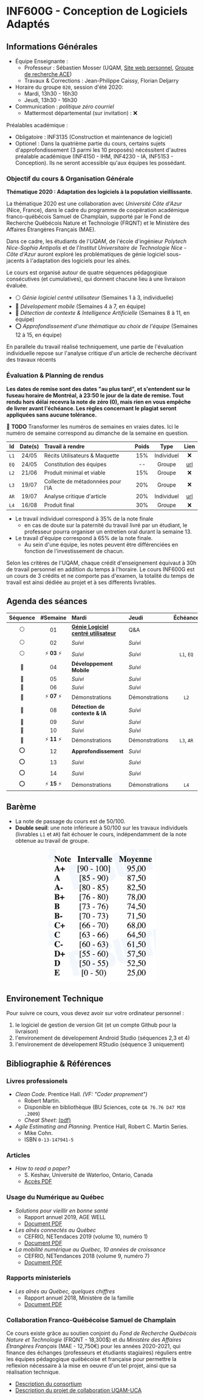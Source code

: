 # INF600G - Conception de Logiciels Adaptés

## Informations Générales

  * Équipe Enseignante :
    * Professeur : Sébastien Mosser (UQAM, [Site web personnel](https://mosser.github.io), [Groupe de recherche ACE](https://ace-design.github.io))
    * Travaux & Corrections : Jean-Philippe Caissy, Florian Deljarry
  * Horaire du groupe `020`, session d'été 2020:
    * Mardi, 13h30 - 16h30
    * Jeudi, 13h30 - 16h30
  * Communication : _politique zéro courriel_
    * Mattermost départemental (sur invitation) : :x:

Préalables académique :

  - Obligatoire : INF3135 (Construction et maintenance de logiciel)
  - Optionel : Dans la quatrième partie du cours, certains sujets d'approfondissement (3 parmi les 10 proposés) nécéssitent d'autres préalable académique (INF4150 - IHM, INF4230 - IA, INF5153 - Conception). Ils ne seront accessible qu'aux équipes les possédant.

### Objectif du cours & Organisation Générale

**Thématique 2020 : Adaptation des logiciels à la population vieillissante.**

La thématique 2020 est une collaboration avec _Université Côte d'Azur_ (Nice, France), dans le cadre du programme de coopération académique franco-québécois Samuel de Champlain, supporté par le Fond de Recherche Québécois Nature et Technologie (FRQNT) et le Ministère des Affaires Étrangères Français (MAE).

Dans ce cadre, les étudiants de l'_UQAM_, de l'école d'ingénieur _Polytech Nice-Sophia Antipolis_ et de l'_Institut Universitaire de Technologie Nice - Côte d'Azur_ auront exploré les problématiques de génie logiciel sous-jacents à l'adaptation des logiciels pour les aînés.

Le cours est organisé autour de quatre séquences pédagogique consécutives (et cumulatives), qui donnent chacune lieu à une livraison évaluée.

  - :white_circle: _Génie logiciel centré utilisateur_ (Semaines 1 à 3, individuelle)
  - :red_circle: _Dévelopement mobile_ (Semaines 4 à 7, en équipe)
  - :large_blue_circle: _Détection de contexte & Intelligence Artificielle_ (Semaines 8 à 11, en équipe)
  - :o: _Approfondissement d'une thématique au choix de l'équipe_ (Semaines 12 à 15, en équipe)

En parallele du travail réalisé techniquement, une partie de l'évaluation individuelle repose sur l'analyse critique d'un article de recherche décrivant des travaux récents

### Évaluation & Planning de rendus

**Les dates de remise sont des dates "au plus tard", et s'entendent sur le fuseau horaire de Montréal, à 23:50 le jour de la date de remise. Tout rendu hors délai recevra la note de zéro (0), mais rien en vous empêche de livrer avant l'échéance. Les règles concernant le plagiat seront appliquées sans aucune tolérance.**

:rotating_light: **TODO** Transformer les numéros de semaines en vraies dates. Ici le numéro de semaine correspond au dimanche de la semaine en question.

| Id    | Date(s) | Travail à rendre                  |  Poids | Type       | Lien |
| :---: | :---:   | :---                              | :---:  | :---:      | :--: |
| `L1`  | 24/05   | Récits Utilisateurs & Maquette    | 15%    | Individuel | :x:  |
| `EQ`  | 24/05   | Constitution des équipes          | --     | Groupe     | [url](./travaux/decl_equipe.md)  |
| `L2`  | 21/06   | Produit minimal et viable         | 15%    | Groupe     | :x:  |
| `L3`  | 19/07   | Collecte de métadonnées pour l'IA | 20%    | Groupe     | :x:  |
| `AR`  | 19/07   | Analyse critique d'article        | 20%    | Individuel | [url](./travaux/analyse_article.md)  |
| `L4`  | 16/08   | Produit final                     | 30%    | Groupe     | :x:  |

  - Le travail individuel correspond à 35% de la note finale
    - en cas de doute sur la paternité du travail livré par un étudiant, le professeur pourra organiser un entretien oral durant la semaine 13.
  - Le travail d'équipe correspond à 65% de la note finale.
    - Au sein d'une équipe, les notes peuvent être différenciées en fonction de l'investissement de chacun.

Selon les critères de l'UQAM, chaque crédit d'enseignement équivaut à 30h de travail personnel en addition du temps à l'horaire. Le cours INF600G est un cours de 3 crédits et ne comporte pas d'examen, la totalité du temps de travail est ainsi dédiée au projet et à ses differents livrables.

## Agenda des séances

| Séquence       | #Semaine | Mardi                                 | Jeudi           | Échéance   |
| :---:          | :---:    | :---                                  | :---            |  :---:     |
| :white_circle: | 01       | [**Génie Logiciel centré utilisateur**](./cours/sequence_1.md)       | Q&A | |
| :white_circle: | 02       | _Suivi_                             | _Suivi_        |            |
| :white_circle: | :zap: **03** :zap: | _Suivi_                   | _Suivi_        | `L1`, `EQ` |
| :red_circle:   | 04       | **Développement Mobile**            | _Suivi_        |            |
| :red_circle:   | 05       | _Suivi_                             | _Suivi_        |            |
| :red_circle:   | 06       | _Suivi_                             | _Suivi_        |            |
| :red_circle:   | :zap: **07** :zap:   | Démonstrations          | Démonstrations | `L2`       |
| :large_blue_circle: | 08  | **Détection de contexte & IA**      | _Suivi_        | |
| :large_blue_circle: | 09  |  _Suivi_                            | _Suivi_        |            |
| :large_blue_circle: | 10  | _Suivi_                             | _Suivi_        |            |
| :large_blue_circle: | :zap: **11** :zap:  | Démonstrations      | Démonstrations | `L3`, `AR` |
| :o:            | 12       | **Approfondissement**               | _Suivi_        | |
| :o:            | 13       | _Suivi_                             | _Suivi_        |            |
| :o:            | 14       | _Suivi_                             | _Suivi_        |            |
| :o:            | :zap: **15** :zap:  |  Démonstrations          | Démonstrations | `L4`       |

## Barème

  - La note de passage du cours est de 50/100.
  - **Double seuil**: une note inférieure à 50/100 sur les travaux individuels (livrables `L1` et `AR`) fait échouer le cours, indépendamment de la note obtenue au travail de groupe.

<div align="center">

![echelle de notes](./docs/echelle_B.png)

</div>

## Environement Technique

Pour suivre ce cours, vous devez avoir sur votre ordinateur personnel :

  1. le logiciel de gestion de version Git (et un compte Github pour la livraison)
  2. l'environement de dévelopement Android Studio (séquences 2,3 et 4)
  3. l'environement de dévelopement RStudio (séquence 3 uniquement)

## Bibliographie & Références

### Livres professionels

  * _Clean Code_. Prentice Hall. _(VF: "Coder proprement")_
    * Robert Martin.
    * Disponible en bibliothèque (BU Sciences, cote `QA 76.76 D47 M38 .2009`)
    * _Cheat Sheet_: [(pdf)](./docs/clean_code_cheatsheet.pdf)
  * _Agile Estimating and Planning_.  Prentice Hall, Robert C. Martin Series.
    * Mike Cohn.
    * ISBN `0-13-147941-5`

### Articles

  * _How to read a paper?_
    * S. Keshav, Université de Waterloo, Ontario, Canada
    * [Accès PDF](./docs/2016_paper_reading.pdf)

### Usage du Numérique au Québec

  * _Solutions pour vieillir en bonne santé_
    * Rapport annuel 2019, AGE WELL
    * [Document PDF](./docs/2019_AGE_WELL.pdf)
  * _Les aînés connectés au Québec_
    * CEFRIO, NETendaces 2019 (volume 10, numéro 1)
    * [Document PDF](./docs/2019_seniors.pdf)
  * _La mobilité numérique au Québec, 10 années de croissance_
    * CEFRIO, NETendances 2018 (volume 9, numéro 7)
    * [Document PDF](./docs/2018_mobilite.pdf)

### Rapports ministeriels

  * _Les aînés au Québec, quelques chiffres_
    * Rapport annuel 2018, Ministère de la famille
    * [Document PDF](./docs/2018_aines_quebec.pdf)

### Collaboration Franco-Québécoise Samuel de Champlain

Ce cours existe grâce au soutien conjoint du _Fond de Recherche Québécois Nature et Technologie_ (FRQNT - 18,300$) et du _Ministère des Affaires Étrangères Français_ (MAE - 12,750€) pour les années 2020-2021, qui finance des échanges (professeurs et étudiants stagiaires) réguliers entre les équipes pédagogique québécoise et française pour permettre la reflexion nécessaire à la mise en oeuvre d'un tel projet, ainsi que sa réalisation technique.

  * [Description du consortium](./docs/2019_champlain_consortium.pdf)
  * [Description du projet de collaboration UQAM-UCA](./docs/2019_champlain_projet.pdf)
